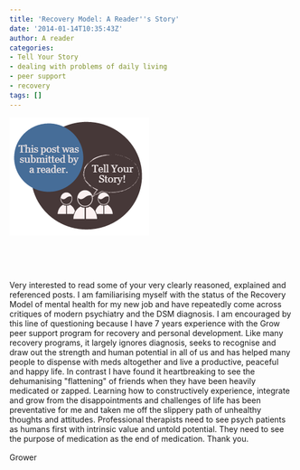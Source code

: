 ```yaml
---
title: 'Recovery Model: A Reader''s Story'
date: '2014-01-14T10:35:43Z'
author: A reader
categories:
- Tell Your Story
- dealing with problems of daily living
- peer support
- recovery
tags: []
---
```


<a href="/images/tell-your-story.png"><img class="alignleft size-full wp-image-1519" alt="This post was submitted by a reader." src="/images/tell-your-story.png" width="247" height="209" /></a>

&nbsp;

&nbsp;

Very interested to read some of your very clearly reasoned, explained and referenced posts. I am familiarising myself with the status of the Recovery Model of mental health for my new job and have repeatedly come across critiques of modern psychiatry and the DSM diagnosis. I am encouraged by this line of questioning because I have 7 years experience with the Grow peer support program for recovery and personal development. Like many recovery programs, it largely ignores diagnosis, seeks to recognise and draw out the strength and human potential in all of us and has helped many people to dispense with meds altogether and live a productive, peaceful and happy life. In contrast I have found it heartbreaking to see the dehumanising "flattening" of friends when they have been heavily medicated or zapped. Learning how to constructively experience, integrate and grow from the disappointments and challenges of life has been preventative for me and taken me off the slippery path of unhealthy thoughts and attitudes. Professional therapists need to see psych patients as humans first with intrinsic value and untold potential. They need to see the purpose of medication as the end of medication. Thank you.

<span style="line-height: 1.5em;">Grower</span>